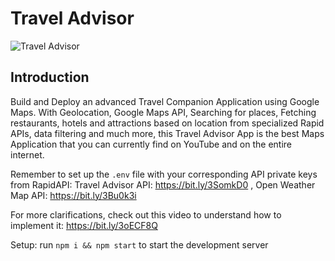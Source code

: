 # Travel Advisor

![Travel Advisor](https://i.ibb.co/qph2cZn/image.pngg)

## Introduction
Build and Deploy an advanced Travel Companion Application using Google Maps. With Geolocation, Google Maps API, Searching for places, Fetching restaurants, hotels and attractions based on location from specialized Rapid APIs, data filtering and much more, this Travel Advisor App is the best Maps Application that you can currently find on YouTube and on the entire internet.

Remember to set up the ```.env``` file with your corresponding API private keys from RapidAPI:
Travel Advisor API: https://bit.ly/3SomkD0 ,
Open Weather Map API: https://bit.ly/3Bu0k3i

For more clarifications, check out this video to understand how to implement it: https://bit.ly/3oECF8Q

Setup: run ```npm i && npm start``` to start the development server
